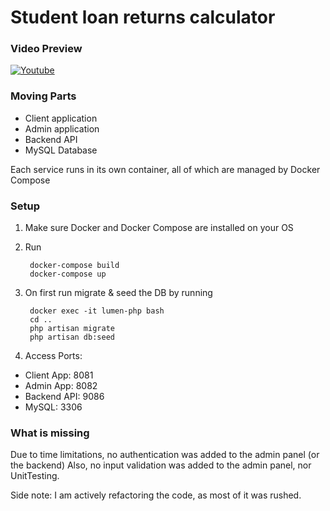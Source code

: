 # Student loan returns calculator

### Video Preview

[![Youtube](https://img.youtube.com/vi/43Dp8ZtQv8o/3.jpg)](https://www.youtube.com/watch?v=43Dp8ZtQv8o)

### Moving Parts

- Client application
- Admin application
- Backend API
- MySQL Database

Each service runs in its own container, all of which are managed by Docker Compose

### Setup

1. Make sure Docker and Docker Compose are installed on your OS
2. Run

        docker-compose build
        docker-compose up

3. On first run migrate & seed the DB by running

        docker exec -it lumen-php bash
        cd ..
        php artisan migrate
        php artisan db:seed

4. Access Ports:
  - Client App: 8081
  - Admin App: 8082
  - Backend API: 9086
  - MySQL: 3306

### What is missing

Due to time limitations, no authentication was added to the admin panel (or the backend)
Also, no input validation was added to the admin panel, nor UnitTesting.

Side note: I am actively refactoring the code, as most of it was rushed.
